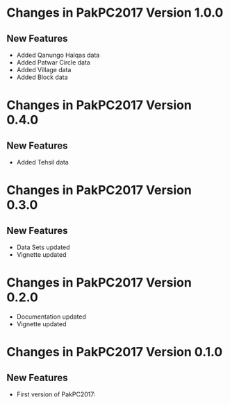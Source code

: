 # Changes in PakPC2017 Version 1.0.0
## New Features 

* Added Qanungo Halqas data
* Added Patwar Circle data
* Added Village data
* Added Block data


# Changes in PakPC2017 Version 0.4.0
## New Features 

* Added Tehsil data

# Changes in PakPC2017 Version 0.3.0
## New Features 

* Data Sets updated
* Vignette updated

# Changes in PakPC2017 Version 0.2.0

* Documentation updated
* Vignette updated


# Changes in PakPC2017 Version 0.1.0
## New Features 

* First version of PakPC2017: 
